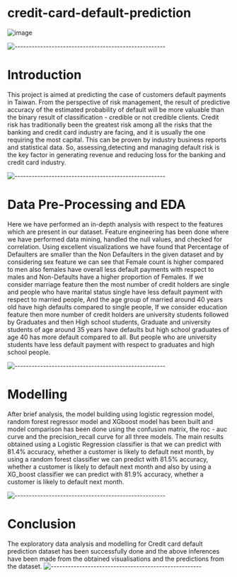 # credit-card-default-prediction
![image](https://user-images.githubusercontent.com/102281845/190619688-2c2f44a5-7594-42e1-8869-02f151c9b7d0.png)

![-----------------------------------------------------](https://raw.githubusercontent.com/andreasbm/readme/master/assets/lines/rainbow.png)

# Introduction

This project is aimed at predicting the case of customers default payments in Taiwan. From the perspective of risk management, the result of predictive accuracy of the estimated probability of default will be more valuable than the binary result of classification - credible or not credible clients.
Credit risk has traditionally been the greatest risk among all the risks that the banking and credit card industry are facing, and it is usually the one requiring the most capital. This can be proven by industry business reports and statistical data. So,
assessing,detecting and managing default risk is the key factor in generating revenue and reducing loss for the banking and credit card industry.

![-----------------------------------------------------](https://raw.githubusercontent.com/andreasbm/readme/master/assets/lines/rainbow.png)

# Data Pre-Processing and EDA

Here we have performed an in-depth analysis with respect to the features which are present in our dataset. Feature engineering has been done where we have performed data mining, handled the null values, and checked for correlation. Using excellent visualizations we have found that Percentage of Defaulters are smaller than the 
Non Defaulters in the given dataset and by considering sex feature we can see that Female count is higher compared to men also females have overall less default payments with respect to males and Non-Defaults have a higher proportion of Females. 
If we consider marriage feature then the most number of credit holders are single
and people who have marital status single have less default payment with respect to married people, And the age group of married around 40 years old have high defaults compared to single people, If we consider education feature then more number of credit holders are university students followed by Graduates and then High school students, Graduate and university students of age around 35 years have defaults but high school graduates of age 40 has more default compared to all. But people who are university students have less default payment with respect to graduates and high school people. 

![-----------------------------------------------------](https://raw.githubusercontent.com/andreasbm/readme/master/assets/lines/rainbow.png)

# Modelling 

After brief analysis, the model building using logistic regression model, random forest regressor model and XGboost model has been built and model comparison has been done using the confusion matrix, the roc - auc curve and the precision_recall curve for all three models. The main results obtained using a Logistic Regression classifier is that we can predict with 81.4% accuracy, whether a customer is likely to default next month, by using a random forest classifier we can predict with 81.5% accuracy, whether a customer is likely to default next month and also by using a XG_boost classifier we can predict with 81.9% accuracy, whether a customer is likely to default next month.


![-----------------------------------------------------](https://raw.githubusercontent.com/andreasbm/readme/master/assets/lines/rainbow.png)

# Conclusion

The exploratory data analysis and modelling for Credit card default prediction dataset has been successfully done and the above inferences have been made from the obtained visualisations and the predictions from the dataset.
![-----------------------------------------------------](https://raw.githubusercontent.com/andreasbm/readme/master/assets/lines/rainbow.png)

